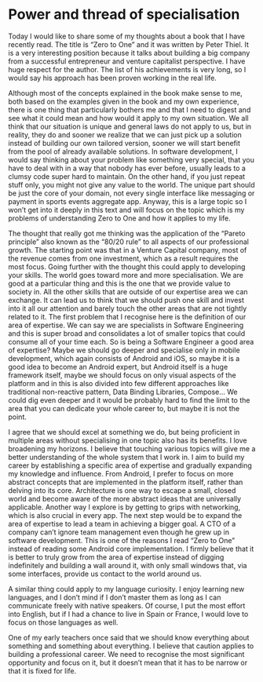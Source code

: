 # Power and thread of specialisation

Today I would like to share some of my thoughts about a book that I have recently read. The title is “Zero to One” and it was written by Peter Thiel. It is a very interesting position because it talks about building a big company from a successful entrepreneur and venture capitalist perspective. I have huge respect for the author. The list of his achievements is very long, so I would say his approach has been proven working in the real life.

Although most of the concepts explained in the book make sense to me, both based on the examples given in the book and my own experience, there is one thing that particularly bothers me and that I need to digest and see what it could mean and how would it apply to my own situation. We all think that our situation is unique and general laws do not apply to us, but in reality, they do and sooner we realize that we can just pick up a solution instead of building our own tailored version, sooner we will start benefit from the pool of already available solutions. In software development, I would say thinking about your problem like something very special, that you have to deal with in a way that nobody has ever before, usually leads to a clumsy code super hard to maintain. On the other hand, if you just repeat stuff only, you might not give any value to the world. The unique part should be just the core of your domain, not every single interface like messaging or payment in sports events aggregate app. Anyway, this is a large topic so I won’t get into it deeply in this text and will focus on the topic which is my problems of understanding Zero to One and how it applies to my life.

The thought that really got me thinking was the application of the “Pareto principle” also known as the “80/20 rule” to all aspects of our professional growth. The starting point was that in a Venture Capital company, most of the revenue comes from one investment, which as a result requires the most focus. Going further with the thought this could apply to developing your skills. The world goes toward more and more specialisation. We are good at a particular thing and this is the one that we provide value to society in. All the other skills that are outside of our expertise area we can exchange. It can lead us to think that we should push one skill and invest into it all our attention and barely touch the other areas that are not tightly related to it. The first problem that I recognise here is the definition of our area of expertise. We can say we are specialists in Software Engineering and this is super broad and consolidates a lot of smaller topics that could consume all of your time each. So is being a Software Engineer a good area of expertise? Maybe we should go deeper and specialise only in mobile development, which again consists of Android and iOS, so maybe it is a good idea to become an Android expert, but Android itself is a huge framework itself, maybe we should focus on only visual aspects of the platform and in this is also divided into few different approaches like traditional non-reactive pattern, Data Binding Libraries, Compose… We could dig even deeper and it would be probably hard to find the limit to the area that you can dedicate your whole career to, but maybe it is not the point.

I agree that we should excel at something we do, but being proficient in multiple areas without specialising in one topic also has its benefits. I love broadening my horizons. I believe that touching various topics will give me a better understanding of the whole system that I work in. I aim to build my career by establishing a specific area of expertise and gradually expanding my knowledge and influence. From Android, I prefer to focus on more abstract concepts that are implemented in the platform itself, rather than delving into its core. Architecture is one way to escape a small, closed world and become aware of the more abstract ideas that are universally applicable. Another way I explore is by getting to grips with networking, which is also crucial in every app. The next step would be to expand the area of expertise to lead a team in achieving a bigger goal. A CTO of a company can’t ignore team management even though he grew up in software development. This is one of the reasons I read “Zero to One” instead of reading some Android core implementation. I firmly believe that it is better to truly grow from the area of expertise instead of digging indefinitely and building a wall around it, with only small windows that, via some interfaces, provide us contact to the world around us.

A similar thing could apply to my language curiosity. I enjoy learning new languages, and I don’t mind if I don’t master them as long as I can communicate freely with native speakers. Of course, I put the most effort into English, but if I had a chance to live in Spain or France, I would love to focus on those languages as well.

One of my early teachers once said that we should know everything about something and something about everything. I believe that caution applies to building a professional career. We need to recognise the most significant opportunity and focus on it, but it doesn’t mean that it has to be narrow or that it is fixed for life.